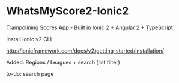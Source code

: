 # WhatsMyScore2-Ionic2
Trampolining Scores App - Built in Ionic 2 + Angular 2 + TypeScript 

Install Ionic v2 CLI

http://ionicframework.com/docs/v2/getting-started/installation/

Added: 
Regions / Leagues + search (list filter)

to-do: 
search page